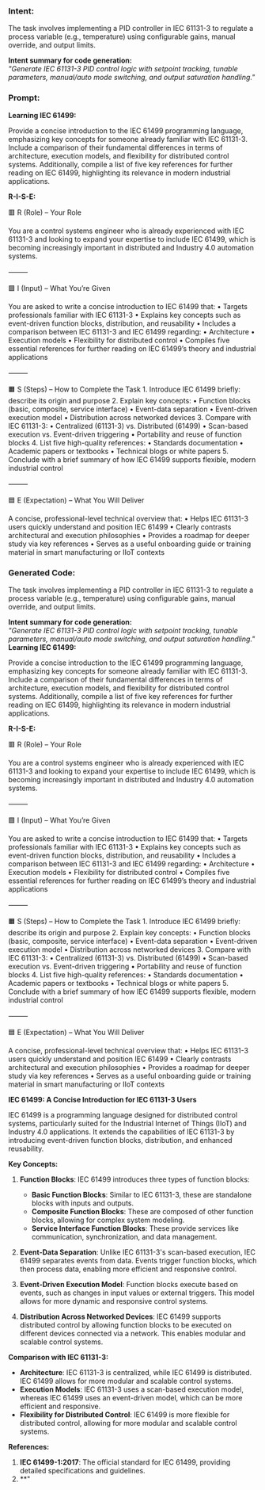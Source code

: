 ### Intent:
The task involves implementing a PID controller in IEC 61131-3 to regulate a process variable (e.g., temperature) using configurable gains, manual override, and output limits.  

**Intent summary for code generation:**  
*"Generate IEC 61131-3 PID control logic with setpoint tracking, tunable parameters, manual/auto mode switching, and output saturation handling."*

### Prompt:
**Learning IEC 61499:**

Provide a concise introduction to the IEC 61499 programming language, emphasizing key concepts for someone already familiar with IEC 61131-3. Include a comparison of their fundamental differences in terms of architecture, execution models, and flexibility for distributed control systems. Additionally, compile a list of five key references for further reading on IEC 61499, highlighting its relevance in modern industrial applications.

**R-I-S-E:**

🟥 R (Role) – Your Role

You are a control systems engineer who is already experienced with IEC 61131-3 and looking to expand your expertise to include IEC 61499, which is becoming increasingly important in distributed and Industry 4.0 automation systems.

⸻

🟩 I (Input) – What You’re Given

You are asked to write a concise introduction to IEC 61499 that:
	•	Targets professionals familiar with IEC 61131-3
	•	Explains key concepts such as event-driven function blocks, distribution, and reusability
	•	Includes a comparison between IEC 61131-3 and IEC 61499 regarding:
	•	Architecture
	•	Execution models
	•	Flexibility for distributed control
	•	Compiles five essential references for further reading on IEC 61499’s theory and industrial applications

⸻

🟧 S (Steps) – How to Complete the Task
	1.	Introduce IEC 61499 briefly: describe its origin and purpose
	2.	Explain key concepts:
	•	Function blocks (basic, composite, service interface)
	•	Event-data separation
	•	Event-driven execution model
	•	Distribution across networked devices
	3.	Compare with IEC 61131-3:
	•	Centralized (61131-3) vs. Distributed (61499)
	•	Scan-based execution vs. Event-driven triggering
	•	Portability and reuse of function blocks
	4.	List five high-quality references:
	•	Standards documentation
	•	Academic papers or textbooks
	•	Technical blogs or white papers
	5.	Conclude with a brief summary of how IEC 61499 supports flexible, modern industrial control

⸻

🟦 E (Expectation) – What You Will Deliver

A concise, professional-level technical overview that:
	•	Helps IEC 61131-3 users quickly understand and position IEC 61499
	•	Clearly contrasts architectural and execution philosophies
	•	Provides a roadmap for deeper study via key references
	•	Serves as a useful onboarding guide or training material in smart manufacturing or IIoT contexts

### Generated Code:
The task involves implementing a PID controller in IEC 61131-3 to regulate a process variable (e.g., temperature) using configurable gains, manual override, and output limits.  

**Intent summary for code generation:**  
*"Generate IEC 61131-3 PID control logic with setpoint tracking, tunable parameters, manual/auto mode switching, and output saturation handling."*
**Learning IEC 61499:**

Provide a concise introduction to the IEC 61499 programming language, emphasizing key concepts for someone already familiar with IEC 61131-3. Include a comparison of their fundamental differences in terms of architecture, execution models, and flexibility for distributed control systems. Additionally, compile a list of five key references for further reading on IEC 61499, highlighting its relevance in modern industrial applications.

**R-I-S-E:**

🟥 R (Role) – Your Role

You are a control systems engineer who is already experienced with IEC 61131-3 and looking to expand your expertise to include IEC 61499, which is becoming increasingly important in distributed and Industry 4.0 automation systems.

⸻

🟩 I (Input) – What You’re Given

You are asked to write a concise introduction to IEC 61499 that:
	•	Targets professionals familiar with IEC 61131-3
	•	Explains key concepts such as event-driven function blocks, distribution, and reusability
	•	Includes a comparison between IEC 61131-3 and IEC 61499 regarding:
	•	Architecture
	•	Execution models
	•	Flexibility for distributed control
	•	Compiles five essential references for further reading on IEC 61499’s theory and industrial applications

⸻

🟧 S (Steps) – How to Complete the Task
	1.	Introduce IEC 61499 briefly: describe its origin and purpose
	2.	Explain key concepts:
	•	Function blocks (basic, composite, service interface)
	•	Event-data separation
	•	Event-driven execution model
	•	Distribution across networked devices
	3.	Compare with IEC 61131-3:
	•	Centralized (61131-3) vs. Distributed (61499)
	•	Scan-based execution vs. Event-driven triggering
	•	Portability and reuse of function blocks
	4.	List five high-quality references:
	•	Standards documentation
	•	Academic papers or textbooks
	•	Technical blogs or white papers
	5.	Conclude with a brief summary of how IEC 61499 supports flexible, modern industrial control

⸻

🟦 E (Expectation) – What You Will Deliver

A concise, professional-level technical overview that:
	•	Helps IEC 61131-3 users quickly understand and position IEC 61499
	•	Clearly contrasts architectural and execution philosophies
	•	Provides a roadmap for deeper study via key references
	•	Serves as a useful onboarding guide or training material in smart manufacturing or IIoT contexts

**IEC 61499: A Concise Introduction for IEC 61131-3 Users**

IEC 61499 is a programming language designed for distributed control systems, particularly suited for the Industrial Internet of Things (IIoT) and Industry 4.0 applications. It extends the capabilities of IEC 61131-3 by introducing event-driven function blocks, distribution, and enhanced reusability.

**Key Concepts:**

1. **Function Blocks**: IEC 61499 introduces three types of function blocks:
   - **Basic Function Blocks**: Similar to IEC 61131-3, these are standalone blocks with inputs and outputs.
   - **Composite Function Blocks**: These are composed of other function blocks, allowing for complex system modeling.
   - **Service Interface Function Blocks**: These provide services like communication, synchronization, and data management.

2. **Event-Data Separation**: Unlike IEC 61131-3's scan-based execution, IEC 61499 separates events from data. Events trigger function blocks, which then process data, enabling more efficient and responsive control.

3. **Event-Driven Execution Model**: Function blocks execute based on events, such as changes in input values or external triggers. This model allows for more dynamic and responsive control systems.

4. **Distribution Across Networked Devices**: IEC 61499 supports distributed control by allowing function blocks to be executed on different devices connected via a network. This enables modular and scalable control systems.

**Comparison with IEC 61131-3:**

- **Architecture**: IEC 61131-3 is centralized, while IEC 61499 is distributed. IEC 61499 allows for more modular and scalable control systems.
- **Execution Models**: IEC 61131-3 uses a scan-based execution model, whereas IEC 61499 uses an event-driven model, which can be more efficient and responsive.
- **Flexibility for Distributed Control**: IEC 61499 is more flexible for distributed control, allowing for more modular and scalable control systems.

**References:**

1. **IEC 61499-1:2017**: The official standard for IEC 61499, providing detailed specifications and guidelines.
2. **"

